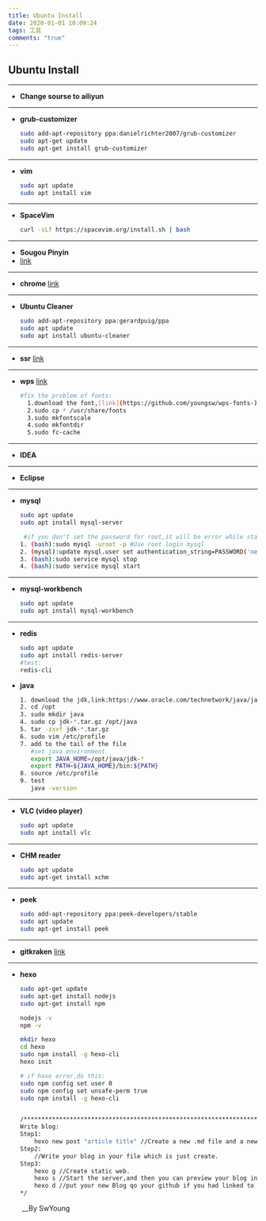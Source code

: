 ```yaml
---
title: Ubuntu Install
date: 2020-01-01 10:09:24
tags: 工具
comments: "true"
---
```


## Ubuntu Install

----------------------------------------------------------
+ **Change sourse to ailiyun**
----------------------------------------------------------
+ **grub-customizer**

  ```bash
  sudo add-apt-repository ppa:danielrichter2007/grub-customizer
  sudo apt-get update
  sudo apt-get install grub-customizer
  ```
----------------------------------------------------------
<!-- more -->
+ **vim**

  ```bash
  sudo apt update
  sudo apt install vim
  ```
----------------------------------------------------------
+ **SpaceVim**

  ```bash
  curl -sLf https://spacevim.org/install.sh | bash
  ```
----------------------------------------------------------
+ **Sougou Pinyin**
+ [link](https://pinyin.sogou.com/linux/?r=pinyin)

---

+ **chrome**
[link](https://www.google.cn/chrome/)
----------------------------------------------------------
+ **Ubuntu Cleaner**

  ```bash
  sudo add-apt-repository ppa:gerardpuig/ppa
  sudo apt update
  sudo apt install ubuntu-cleaner
  ```
----------------------------------------------------------
+ **ssr**
[link](https://github.com/youngsw/ssr_Ubuntu)
----------------------------------------------------------
+ **wps**
  [link](https://www.wps.cn/product/wpslinux)

  ```bash
  #fix the problem of fonts:
  	1.download the font,[link](https://github.com/youngsw/wps-fonts-)
  	2.sudo cp * /usr/share/fonts
  	3.sudo mkfontscale
  	4.sudo mkfontdir
  	5.sudo fc-cache
  ```
----------------------------------------------------------
+ **IDEA**
----------------------------------------------------------
+ **Eclipse**
----------------------------------------------------------
+ **mysql**

  ```bash
  sudo apt update
  sudo apt install mysql-server
  ```

  ```bash
   #if you don't set the password for root,it will be error while start it,you can fix it by:
  1. (bash):sudo mysql -uroot -p #Use root login mysql
  2. (mysql):update mysql.user set authentication_string=PASSWORD('newPwd'), plugin='mysql_native_password' where user='root';
  3. (bash):sudo service mysql stop
  4. (bash):sudo service mysql start
  ```
----------------------------------------------------------
+ **mysql-workbench**

  ```bash
  sudo apt update
  sudo apt install mysql-workbench
  ```
----------------------------------------------------------
+ **redis**

  ```bash
  sudo apt update
  sudo apt install redis-server
  #test:
  redis-cli
  ```

  

+ **java**

  ```bash
  1. download the jdk,link:https://www.oracle.com/technetwork/java/javase/downloads/index.html
  2. cd /opt
  3. sudo mkdir java
  4. sudo cp jdk-*.tar.gz /opt/java
  5. tar -zxvf jdk-*.tar.gz
  6. sudo vim /etc/profile
  7. add to the tail of the file
     #set java environment
     export JAVA_HOME=/opt/java/jdk-*
     export PATH=${JAVA_HOME}/bin:${PATH}
  8. source /etc/profile
  9. test
     java -version
  ```
----------------------------------------------------------
+ **VLC (video player)**

  ```bash
  sudo apt update
  sudo apt install vlc
  ```
----------------------------------------------------------
+ **CHM reader**

  ```bash
  sudo apt update
  sudo apt-get install xchm
  ```
----------------------------------------------------------
+ **peek**

  ```bash
  sudo add-apt-repository ppa:peek-developers/stable
  sudo apt update
  sudo apt-get install peek
  ```
----------------------------------------------------------
+ **gitkraken**
[link](https://www.gitkraken.com/download/linux-deb)
----------------------------------------------------------
+ **hexo** 

  ```bash
  sudo apt-get update
  sudo apt-get install nodejs
  sudo apt-get install npm
  
  nodejs -v
  npm -v
  
  mkdir hexo
  cd hexo
  sudo npm install -g hexo-cli
  hexo init
  
  # if have error,do this:
  sudo npm config set user 0
  sudo npm config set unsafe-perm true
  sudo npm install -g hexo-cli
  
  
  /***********************************************************************************/
  Write blog:
  Step1: 
      hexo new post "article title" //Create a new .md file and a new folder to save it img.
  Step2:
      //Write your blog in your file which is just create.
  Step3:
      hexo g //Create static web.
      hexo s //Start the server,and then you can preview your blog in your browser with "localhost:4000".
      hexo d //put your new Blog qo your github if you had linked to your github.
  */
  ```

  ​																																					__By SwYoung
